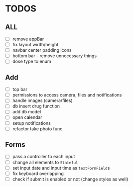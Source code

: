 # TODOS

## ALL

- [ ] remove appBar
- [ ] fix layout width/height
- [ ] navbar center padding icons
- [ ] bottom bar - remove unnecessary things
- [ ] dose type to enum

## Add

- [ ] top bar
- [ ] permissions to access camera, files and notifications
- [ ] handle images (camera/files)
- [ ] db insert drug function
- [ ] add db model
- [ ] open calendar
- [ ] setup notifications
- [ ] refactor take photo func.

## Forms

- [ ] pass a controller to each input
- [ ] change all elements to `Stateful`
- [ ] set input date and input time as `textFormField`s
- [ ] fix keyboard overlapping
- [ ] check if submit is enabled or not (change styles as well)
